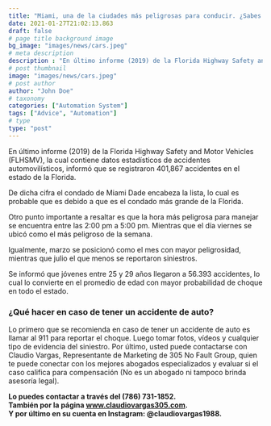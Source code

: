 ```yaml
---
title: "Miami, una de la ciudades más peligrosas para conducir. ¿Sabes la hora más peligrosa?"
date: 2021-01-27T21:02:13.863
draft: false
# page title background image
bg_image: "images/news/cars.jpeg"
# meta description
description : "En último informe (2019) de la Florida Highway Safety and Motor Vehicles (FLHSMV), la cual contiene datos estadísticos de accidentes automovilísticos, informó que se registraron 401,867 accidentes en el estado de la Florida."
# post thumbnail
image: "images/news/cars.jpeg"
# post author
author: "John Doe"
# taxonomy
categories: ["Automation System"]
tags: ["Advice", "Automation"]
# type
type: "post"
---
```


En último informe (2019) de la Florida Highway Safety and Motor Vehicles (FLHSMV), la cual contiene datos estadísticos de accidentes automovilísticos, informó que se registraron 401,867 accidentes en el estado de la Florida.

De dicha cifra el condado de Miami Dade encabeza la lista, lo cual es probable que es debido a que es el condado más grande de la Florida.

Otro punto importante a resaltar es que la hora más peligrosa para manejar se encuentra entre las 2:00 pm a 5:00 pm. Mientras que el día viernes se ubicó como el más peligroso de la semana.

Igualmente, marzo se posicionó como el mes con mayor peligrosidad, mientras que julio el que menos se reportaron siniestros. 

Se informó que jóvenes entre 25 y 29 años llegaron a 56.393 accidentes, lo cual lo convierte en el promedio de edad con mayor probabilidad de choque en todo el estado. 

### ¿Qué hacer en caso de tener un accidente de auto?

Lo primero que se recomienda en caso de tener un accidente de auto es llamar al 911 para reportar el choque. Luego tomar fotos, vídeos y cualquier tipo de evidencia del siniestro. Por último, usted puede contactarse con Claudio Vargas, Representante de Marketing de 305 No Fault Group, quien te puede conectar con los mejores abogados especializados y evaluar si el caso califica para compensación (No es un abogado ni tampoco brinda asesoría legal).

**Lo puedes contactar a través del (786) 731-1852.**  
**También por la página www.claudiovargas305.com.**  
**Y por último en su cuenta en Instagram: @claudiovargas1988.**